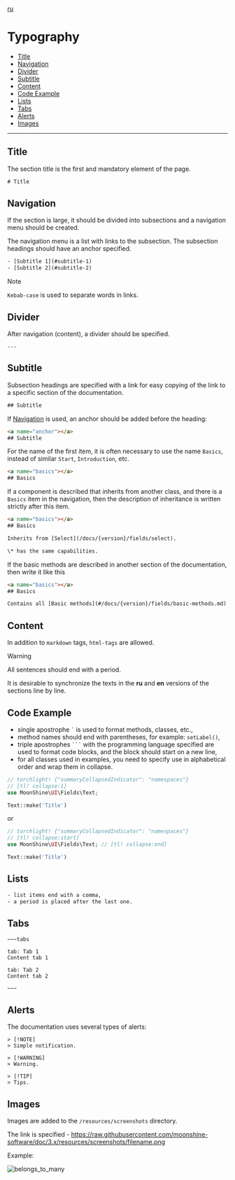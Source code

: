 [ru](README.ru.md)

# Typography

- [Title](#title)
- [Navigation](#navigations)
- [Divider](#divider)
- [Subtitle](#subtitle)
- [Content](#content)
- [Code Example](#code)
- [Lists](#list)
- [Tabs](#tabs)
- [Alerts](#alert)
- [Images](#images)

___

<a name="title"></a>
## Title

The section title is the first and mandatory element of the page.

```html
# Title
```

<a name="navigations"></a>
## Navigation

If the section is large, it should be divided into subsections and a navigation menu should be created.

The navigation menu is a list with links to the subsection. The subsection headings should have an anchor specified.

```html
- [Subtitle 1](#subtitle-1)
- [Subtitle 2](#subtitle-2)
```

> [!NOTE]
> `Kebab-case` is used to separate words in links.

<a name="divider"></a>
## Divider

After navigation (content), a divider should be specified.

```
---
```

<a name="subtitle"></a>
## Subtitle

Subsection headings are specified with a link for easy copying of the link to a specific section of the documentation.

```html
## Subtitle
```

If [Navigation](#navigations) is used, an anchor should be added before the heading:

```html
<a name="anchor"></a>
## Subtitle
```

For the name of the first item, it is often necessary to use the name `Basics`, instead of similar `Start`, `Introduction`, etc.
```html
<a name="basics"></a>
## Basics
```

If a component is described that inherits from another class, and there is a `Basics` item in the navigation, then the description of inheritance is written strictly after this item.
```html
<a name="basics"></a>
## Basics

Inherits from [Select](/docs/{version}/fields/select).

\* has the same capabilities.

```

If the basic methods are described in another section of the documentation, then write it like this

```html
<a name="basics"></a>
## Basics

Contains all [Basic methods](#/docs/{version}/fields/basic-methods.md).
```

<a name="content"></a>
## Content

In addition to `markdown` tags, `html-tags` are allowed.

> [!WARNING]
> All sentences should end with a period.

It is desirable to synchronize the texts in the **ru** and **en** versions of the sections line by line.

<a name="code"></a>
## Code Example

- single apostrophe ``` ` ``` is used to format methods, classes, etc.,
- method names should end with parentheses, for example: `setLabel()`,
- triple apostrophes ` ``` ` with the programming language specified are used to format code blocks, and the block should start on a new line,
- for all classes used in examples, you need to specify use in alphabetical order and wrap them in collapse.

```php
// torchlight! {"summaryCollapsedIndicator": "namespaces"}
// [tl! collapse:1]
use MoonShine\UI\Fields\Text;

Text::make('Title')
```
or
```php
// torchlight! {"summaryCollapsedIndicator": "namespaces"}
// [tl! collapse:start]
use MoonShine\UI\Fields\Text; // [tl! collapse:end]

Text::make('Title')
```

<a name="list"></a>
## Lists

```html
- list items end with a comma,
- a period is placed after the last one.
```

<a name="tabs"></a>
## Tabs

```
~~~tabs

tab: Tab 1
Content tab 1

tab: Tab 2
Content tab 2

~~~
```

<a name="alert"></a>
## Alerts

The documentation uses several types of alerts:

```
> [!NOTE]
> Simple notification.
```

```
> [!WARNING]
> Warning.
```

```
> [!TIP]
> Tips.
```

<a name="images"></a>
## Images

Images are added to the `/resources/screenshots` directory.

The link is specified - https://raw.githubusercontent.com/moonshine-software/doc/3.x/resources/screenshots/filename.png

Example:

![belongs_to_many](https://raw.githubusercontent.com/moonshine-software/doc/3.x/resources/screenshots/belongs_to_many.png)
